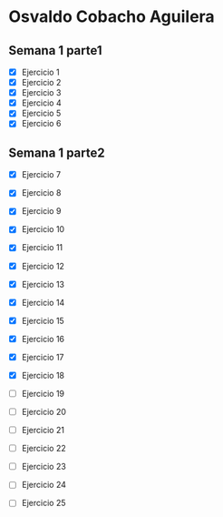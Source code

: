 # Osvaldo Cobacho Aguilera

## Semana 1 parte1

- [x] Ejercicio 1  
- [x] Ejercicio 2
- [x] Ejercicio 3
- [x] Ejercicio 4
- [x] Ejercicio 5
- [x] Ejercicio 6

## Semana 1 parte2

- [x] Ejercicio 7
- [x] Ejercicio 8
- [x] Ejercicio 9
- [x] Ejercicio 10
- [x] Ejercicio 11
- [x] Ejercicio 12
- [X] Ejercicio 13
- [X] Ejercicio 14
- [X] Ejercicio 15
- [X] Ejercicio 16
- [x] Ejercicio 17
- [X] Ejercicio 18
- [ ] Ejercicio 19
- [ ] Ejercicio 20
- [ ] Ejercicio 21
- [ ] Ejercicio 22
- [ ] Ejercicio 23
- [ ] Ejercicio 24
- [ ] Ejercicio 25









